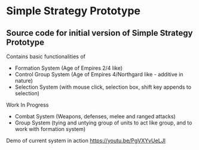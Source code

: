 # Simple Strategy Prototype
## Source code for initial version of Simple Strategy Prototype

Contains basic functionalities of

- Formation System (Age of Empires 2/4 like)
- Control Group System (Age of Empires 4/Northgard like - additive in nature)
- Selection System (with mouse click, selection box, shift key appends to selection)

Work In Progress

- Combat System (Weapons, defenses, melee and ranged attacks)
- Group System (tying and untying group of units to act like group, and to work with formation system)

Demo of current system in action
https://youtu.be/PgVXYvUeLJI
